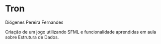 # Tron
Diógenes Pereira Fernandes

Criação de um jogo utilizando SFML e funcionalidade aprendidas em aula sobre Estrutura de Dados.
